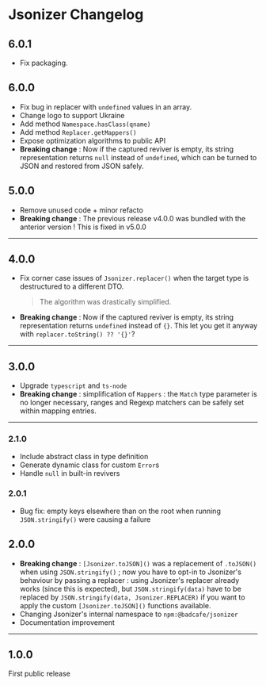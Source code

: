 # Jsonizer Changelog

## 6.0.1

* Fix packaging.

## 6.0.0

* Fix bug in replacer with `undefined` values in an array.
* Change logo to support Ukraine
* Add method `Namespace.hasClass(qname)`
* Add method `Replacer.getMappers()`
* Expose optimization algorithms to public API
* **Breaking change** : Now if the captured reviver is empty, its string representation returns `null` instead of `undefined`, which can be turned to JSON and restored from JSON safely.

## 5.0.0

* Remove unused code + minor refacto
* **Breaking change** : The previous release v4.0.0 was bundled with the anterior version ! This is fixed in v5.0.0

-----

## 4.0.0

* Fix corner case issues of `Jsonizer.replacer()` when the target type is destructured to a different DTO.
    > The algorithm was drastically simplified.
* **Breaking change** : Now if the captured reviver is empty, its string representation returns `undefined` instead of `{}`. This let you get it anyway with `replacer.toString() ?? '{}'`?

-----

## 3.0.0

* Upgrade `typescript` and `ts-node`
* **Breaking change** : simplification of `Mappers` : the `Match` type parameter is no longer necessary, ranges and Regexp matchers can be safely set within mapping entries.

-----

### 2.1.0

* Include abstract class in type definition
* Generate dynamic class for custom `Error`s
* Handle `null` in built-in revivers

### 2.0.1

* Bug fix: empty keys elsewhere than on the root when running `JSON.stringify()` were causing a failure

## 2.0.0

* **Breaking change** : `[Jsonizer.toJSON]()` was a replacement of `.toJSON()` when using `JSON.stringify()` ; now you have to opt-in to Jsonizer's behaviour by passing a replacer : using Jsonizer's replacer already works (since this is expected), but `JSON.stringify(data)` have to be replaced by `JSON.stringify(data, Jsonizer.REPLACER)` if you want to apply the custom `[Jsonizer.toJSON]()` functions available.
* Changing Jsonizer's internal namespace to `npm:@badcafe/jsonizer`
* Documentation improvement

-----

## 1.0.0

First public release
